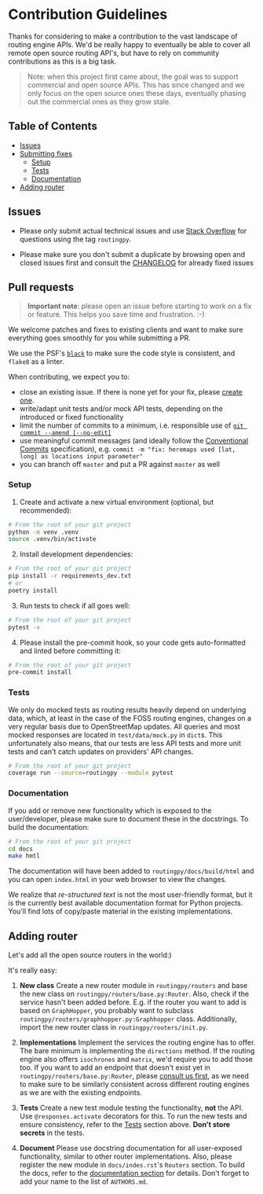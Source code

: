 # Contribution Guidelines

Thanks for considering to make a contribution to the vast landscape of routing engine APIs. We'd be really happy to
eventually be able to cover all remote open source routing API's, but have to rely on community contributions as this is a big task.

> Note: when this project first came about, the goal was to support commercial and open source APIs. This has since changed and we only focus on the open source ones these days, eventually phasing out the commercial ones as they grow stale.

## Table of Contents

<!-- TOC depthFrom:1 depthTo:6 withLinks:1 updateOnSave:0 orderedList:0 -->

- [Issues](#issues)
- [Submitting fixes](#submitting-fixes)
  - [Setup](#setup)
  - [Tests](#tests)
  - [Documentation](#documentation)
- [Adding router](#adding-router)

<!-- /TOC -->

## Issues

- Please only submit actual technical issues and use [Stack Overflow](stackoverflow.com/) for questions using the tag `routingpy`.

- Please make sure you don't submit a duplicate by browsing open and closed issues first and consult the [CHANGELOG](https://github.com/gis-ops/routingpy/blob/master/CHANGELOG.md) for already fixed issues

## Pull requests

> **Important note**: please open an issue before starting to work on a fix or feature. This helps you save time and frustration. :-)

We welcome patches and fixes to existing clients and want to make sure everything goes smoothly for you while submitting a PR.

We use the PSF's [`black`](https://github.com/psf/black) to make sure the code style is consistent, and `flake8` as a linter.

When contributing, we expect you to:

- close an existing issue. If there is none yet for your fix, please [create one](https://github.com/gis-ops/routingpy/issues/new).
- write/adapt unit tests and/or mock API tests, depending on the introduced or fixed functionality
- limit the number of commits to a minimum, i.e. responsible use of [`git commit --amend [--no-edit]`](https://www.atlassian.com/git/tutorials/rewriting-history#git-commit--amend)
- use meaningful commit messages (and ideally follow the [Conventional Commits](https://www.conventionalcommits.org/en/v1.0.0/)
  specification), e.g. `commit -m "fix: heremaps used [lat, long] as locations input parameter"`
- you can branch off `master` and put a PR against `master` as well

### Setup

1. Create and activate a new virtual environment (optional, but recommended):

```bash
# From the root of your git project
python -m venv .venv
source .venv/bin/activate
```

2. Install development dependencies:

```bash
# From the root of your git project
pip install -r requirements_dev.txt
# or
poetry install
```

3. Run tests to check if all goes well:

```bash
# From the root of your git project
pytest -v
```

4. Please install the pre-commit hook, so your code gets auto-formatted and linted before committing it:

```bash
# From the root of your git project
pre-commit install
```

### Tests

We only do mocked tests as routing results heavily depend on underlying data, which, at least in the case of the FOSS routing
engines, changes on a very regular basis due to OpenStreetMap updates. All queries and most mocked responses are located in
`test/data/mock.py` in `dict`s. This unfortunately also means, that our tests are less API tests and more unit tests and can't catch
updates on providers' API changes.

```bash
# From the root of your git project
coverage run --source=routingpy --module pytest
```

### Documentation

If you add or remove new functionality which is exposed to the user/developer, please make sure to document these in the
docstrings. To build the documentation:

```bash
# From the root of your git project
cd docs
make hmtl
```

The documentation will have been added to `routingpy/docs/build/html` and you can open `index.html` in your web browser to view
the changes.

We realize that _re-structured text_ is not the most user-friendly format, but it is the currently best available
documentation format for Python projects. You'll find lots of copy/paste material in the existing implementations.

## Adding router

Let's add all the open source routers in the world:)

It's really easy:

1. **New class** Create a new router module in `routingpy/routers` and base the new class on `routingpy/routers/base.py:Router`.
   Also, check if the service hasn't been added before. E.g. if the router
   you want to add is based on `GraphHopper`, you probably want to subclass `routingpy/routers/graphhopper.py:Graphhopper` class.
   Additionally, import the new router class in `routingpy/routers/init.py`.

2. **Implementations** Implement the services the routing engine has to offer. The bare minimum is implementing the `directions` method.
   If the routing engine also offers `isochrones` and `matrix`, we'd require you to add those too. If you want to add an
   endpoint that doesn't exist yet in `routingpy/routers/base.py:Router`, please [consult us first](mailto:enquiry@gis-ops.com?subject=contributing%20to%20routingpy), as we need to make sure
   to be similarly consistent across different routing engines as we are with the existing endpoints.

3. **Tests** Create a new test module testing the functionality, **not** the API.
   Use `@responses.activate` decorators for this.
   To run the new tests and ensure consistency, refer to the [Tests](#tests) section above. **Don't store secrets** in the tests.

4. **Document** Please use docstring documentation for all user-exposed functionality, similar to other router implementations.
   Also, please register the new module in `docs/indes.rst`'s `Routers` section. To build the docs, refer to the
   [documentation section](#documentation) for details. Don't forget to add your name to the list of `AUTHORS.md`.
